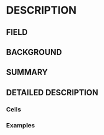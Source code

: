 # DESCRIPTION

## FIELD

## BACKGROUND

## SUMMARY

## DETAILED DESCRIPTION

### Cells

### Examples

